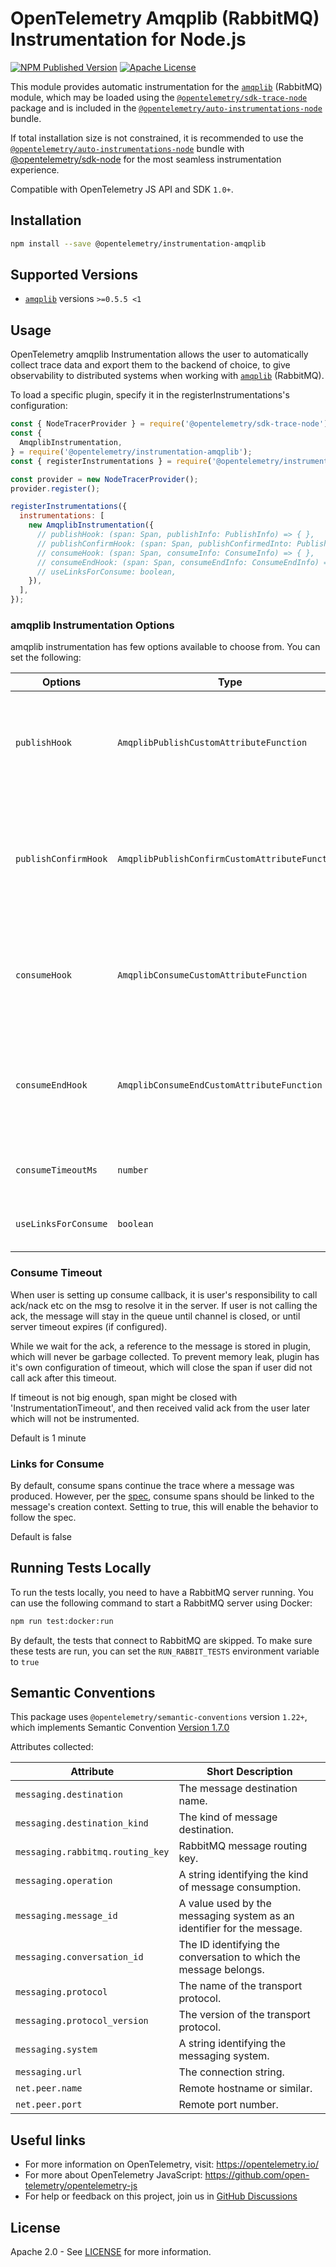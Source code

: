 # OpenTelemetry Amqplib (RabbitMQ) Instrumentation for Node.js

[![NPM Published Version][npm-img]][npm-url]
[![Apache License][license-image]][license-image]

This module provides automatic instrumentation for the [`amqplib`](https://www.npmjs.com/package/amqplib) (RabbitMQ) module, which may be loaded using the [`@opentelemetry/sdk-trace-node`](https://github.com/open-telemetry/opentelemetry-js/tree/main/packages/opentelemetry-sdk-trace-node) package and is included in the [`@opentelemetry/auto-instrumentations-node`](https://www.npmjs.com/package/@opentelemetry/auto-instrumentations-node) bundle.

If total installation size is not constrained, it is recommended to use the [`@opentelemetry/auto-instrumentations-node`](https://www.npmjs.com/package/@opentelemetry/auto-instrumentations-node) bundle with [@opentelemetry/sdk-node](`https://www.npmjs.com/package/@opentelemetry/sdk-node`) for the most seamless instrumentation experience.

Compatible with OpenTelemetry JS API and SDK `1.0+`.

## Installation

```bash
npm install --save @opentelemetry/instrumentation-amqplib
```

## Supported Versions

- [`amqplib`](https://www.npmjs.com/package/amqplib) versions `>=0.5.5 <1`

## Usage

OpenTelemetry amqplib Instrumentation allows the user to automatically collect trace data and export them to the backend of choice, to give observability to distributed systems when working with [`amqplib`](https://github.com/amqp-node/amqplib) (RabbitMQ).

To load a specific plugin, specify it in the registerInstrumentations's configuration:

```js
const { NodeTracerProvider } = require('@opentelemetry/sdk-trace-node');
const {
  AmqplibInstrumentation,
} = require('@opentelemetry/instrumentation-amqplib');
const { registerInstrumentations } = require('@opentelemetry/instrumentation');

const provider = new NodeTracerProvider();
provider.register();

registerInstrumentations({
  instrumentations: [
    new AmqplibInstrumentation({
      // publishHook: (span: Span, publishInfo: PublishInfo) => { },
      // publishConfirmHook: (span: Span, publishConfirmedInto: PublishConfirmedInfo) => { },
      // consumeHook: (span: Span, consumeInfo: ConsumeInfo) => { },
      // consumeEndHook: (span: Span, consumeEndInfo: ConsumeEndInfo) => { },
      // useLinksForConsume: boolean,
    }),
  ],
});
```

### amqplib Instrumentation Options

amqplib instrumentation has few options available to choose from. You can set the following:

| Options              | Type                                           | Description                                                                         |
| -------------------- | ---------------------------------------------- | ----------------------------------------------------------------------------------- |
| `publishHook`        | `AmqplibPublishCustomAttributeFunction`        | hook for adding custom attributes before publish message is sent.                   |
| `publishConfirmHook` | `AmqplibPublishConfirmCustomAttributeFunction` | hook for adding custom attributes after publish message is confirmed by the broker. |
| `consumeHook`        | `AmqplibConsumeCustomAttributeFunction`        | hook for adding custom attributes before consumer message is processed.             |
| `consumeEndHook`     | `AmqplibConsumeEndCustomAttributeFunction`     | hook for adding custom attributes after consumer message is acked to server.        |
| `consumeTimeoutMs`   | `number`                                       | read [Consume Timeout](#consume-timeout) below                                      |
| `useLinksForConsume` | `boolean`                                      | read [Links for Consume](#links-for-consume) below                                  |

### Consume Timeout

When user is setting up consume callback, it is user's responsibility to call ack/nack etc on the msg to resolve it in the server. If user is not calling the ack, the message will stay in the queue until channel is closed, or until server timeout expires (if configured).

While we wait for the ack, a reference to the message is stored in plugin, which
will never be garbage collected.
To prevent memory leak, plugin has it's own configuration of timeout, which will close the span if user did not call ack after this timeout.

If timeout is not big enough, span might be closed with 'InstrumentationTimeout', and then received valid ack from the user later which will not be instrumented.

Default is 1 minute

### Links for Consume

By default, consume spans continue the trace where a message was produced. However, per the [spec](https://opentelemetry.io/docs/specs/semconv/messaging/messaging-spans/#consumer-spans), consume spans should be linked to the message's creation context. Setting to true, this will enable the behavior to follow the spec.

Default is false

## Running Tests Locally

To run the tests locally, you need to have a RabbitMQ server running. You can use the following command to start a RabbitMQ server using Docker:

```bash
npm run test:docker:run
```

By default, the tests that connect to RabbitMQ are skipped. To make sure these tests are run, you can set the `RUN_RABBIT_TESTS` environment variable to `true`

## Semantic Conventions

This package uses `@opentelemetry/semantic-conventions` version `1.22+`, which implements Semantic Convention [Version 1.7.0](https://github.com/open-telemetry/opentelemetry-specification/blob/v1.7.0/semantic_conventions/README.md)

Attributes collected:

| Attribute                        | Short Description                                                      |
| -------------------------------- | ---------------------------------------------------------------------- |
| `messaging.destination`          | The message destination name.                                          |
| `messaging.destination_kind`     | The kind of message destination.                                       |
| `messaging.rabbitmq.routing_key` | RabbitMQ message routing key.                                          |
| `messaging.operation`            | A string identifying the kind of message consumption.                  |
| `messaging.message_id`           | A value used by the messaging system as an identifier for the message. |
| `messaging.conversation_id`      | The ID identifying the conversation to which the message belongs.      |
| `messaging.protocol`             | The name of the transport protocol.                                    |
| `messaging.protocol_version`     | The version of the transport protocol.                                 |
| `messaging.system`               | A string identifying the messaging system.                             |
| `messaging.url`                  | The connection string.                                                 |
| `net.peer.name`                  | Remote hostname or similar.                                            |
| `net.peer.port`                  | Remote port number.                                                    |

## Useful links

- For more information on OpenTelemetry, visit: <https://opentelemetry.io/>
- For more about OpenTelemetry JavaScript: <https://github.com/open-telemetry/opentelemetry-js>
- For help or feedback on this project, join us in [GitHub Discussions][discussions-url]

## License

Apache 2.0 - See [LICENSE][license-url] for more information.

[discussions-url]: https://github.com/open-telemetry/opentelemetry-js/discussions
[license-url]: https://github.com/open-telemetry/opentelemetry-js-contrib/blob/main/LICENSE
[license-image]: https://img.shields.io/badge/license-Apache_2.0-green.svg?style=flat
[npm-url]: https://www.npmjs.com/package/@opentelemetry/instrumentation-amqplib
[npm-img]: https://badge.fury.io/js/%40opentelemetry%2Finstrumentation-amqplib.svg
